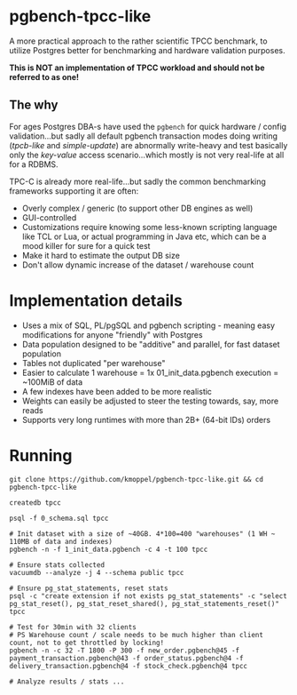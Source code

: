 # pgbench-tpcc-like

A more practical approach to the rather scientific TPCC benchmark, to utilize Postgres better for benchmarking
and hardware validation purposes.

**This is NOT an implementation of TPCC workload and should not be referred to as one!**

## The why

For ages Postgres DBA-s have used the `pgbench` for quick hardware / config validation...but sadly all default
pgbench transaction modes doing writing (*tpcb-like* and *simple-update*) are abnormally write-heavy and test
basically only the *key-value* access scenario...which mostly is not very real-life at all for a RDBMS.

TPC-C is already more real-life...but sadly the common benchmarking frameworks supporting it are often:
* Overly complex / generic (to support other DB engines as well)
* GUI-controlled
* Customizations require knowing some less-known scripting language like TCL or Lua, or actual programming in Java etc,
  which can be a mood killer for sure for a quick test
* Make it hard to estimate the output DB size
* Don't allow dynamic increase of the dataset / warehouse count

# Implementation details

* Uses a mix of SQL, PL/pgSQL and pgbench scripting - meaning easy modifications for anyone "friendly" with Postgres
* Data population designed to be "additive" and parallel, for fast dataset population
* Tables not duplicated "per warehouse"
* Easier to calculate 1 warehouse = 1x 01_init_data.pgbench execution = ~100MiB of data
* A few indexes have been added to be more realistic
* Weights can easily be adjusted to steer the testing towards, say, more reads
* Supports very long runtimes with more than 2B+ (64-bit IDs) orders 

# Running

```
git clone https://github.com/kmoppel/pgbench-tpcc-like.git && cd pgbench-tpcc-like 

createdb tpcc

psql -f 0_schema.sql tpcc 

# Init dataset with a size of ~40GB. 4*100=400 "warehouses" (1 WH ~ 110MB of data and indexes)
pgbench -n -f 1_init_data.pgbench -c 4 -t 100 tpcc 

# Ensure stats collected
vacuumdb --analyze -j 4 --schema public tpcc

# Ensure pg_stat_statements, reset stats
psql -c "create extension if not exists pg_stat_statements" -c "select pg_stat_reset(), pg_stat_reset_shared(), pg_stat_statements_reset()" tpcc

# Test for 30min with 32 clients
# PS Warehouse count / scale needs to be much higher than client count, not to get throttled by locking!
pgbench -n -c 32 -T 1800 -P 300 -f new_order.pgbench@45 -f payment_transaction.pgbench@43 -f order_status.pgbench@4 -f delivery_transaction.pgbench@4 -f stock_check.pgbench@4 tpcc

# Analyze results / stats ...
```
